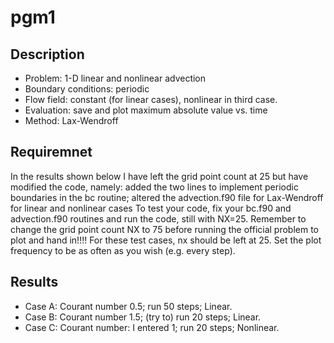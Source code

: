 # pgm1
## Description
- Problem:  1-D linear and nonlinear advection
- Boundary conditions: periodic
- Flow field: constant (for linear cases), nonlinear in third case.
- Evaluation: save and plot maximum absolute value vs. time
- Method:  Lax-Wendroff

## Requiremnet
In the results shown below I have left the grid point count at 25 but have modified the code, namely:
added the two lines to implement periodic boundaries in the bc routine;
altered the advection.f90 file for Lax-Wendroff for linear and nonlinear cases
To test your code, fix your bc.f90 and advection.f90 routines and run the code, still with NX=25.
Remember to change the grid point count NX to 75 before running the official problem to plot and hand in!!!!
For these test cases, nx should be left at 25.
Set the plot frequency to be as often as you wish (e.g. every step).

## Results
- Case A: Courant number 0.5; run 50 steps; Linear.
- Case B: Courant number 1.5; (try to) run 20 steps; Linear.
- Case C: Courant number: I entered 1; run 20 steps; Nonlinear.


